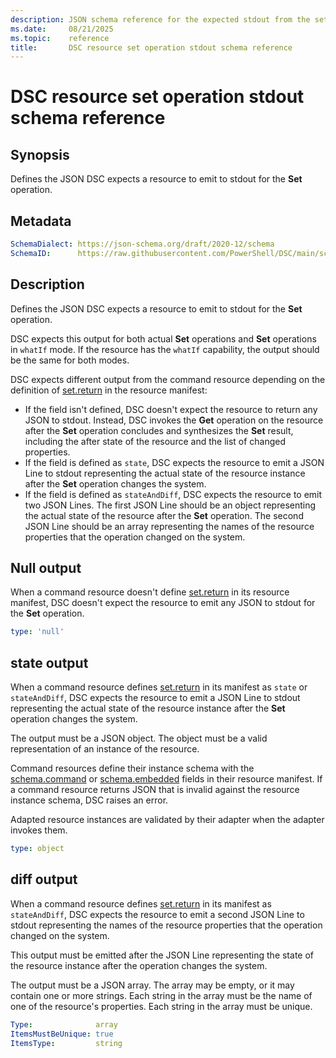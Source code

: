 ```yaml
---
description: JSON schema reference for the expected stdout from the set resource operation
ms.date:     08/21/2025
ms.topic:    reference
title:       DSC resource set operation stdout schema reference
---
```


# DSC resource set operation stdout schema reference

## Synopsis

Defines the JSON DSC expects a resource to emit to stdout for the **Set** operation.

## Metadata

```yaml
SchemaDialect: https://json-schema.org/draft/2020-12/schema
SchemaID:      https://raw.githubusercontent.com/PowerShell/DSC/main/schemas/v3.1.0/resource/stdout/set.json
```

## Description

Defines the JSON DSC expects a resource to emit to stdout for the **Set** operation.

DSC expects this output for both actual **Set** operations and **Set** operations in `whatIf` mode.
If the resource has the `whatIf` capability, the output should be the same for both modes.

DSC expects different output from the command resource depending on the definition of
[set.return][01] in the resource manifest:
  
- If the field isn't defined, DSC doesn't expect the resource to return any JSON to stdout.
  Instead, DSC invokes the **Get** operation on the resource after the **Set** operation concludes
  and synthesizes the **Set** result, including the after state of the resource and the list of
  changed properties.
- If the field is defined as `state`, DSC expects the resource to emit a JSON Line to stdout
  representing the actual state of the resource instance after the **Set** operation changes the
  system.
- If the field is defined as `stateAndDiff`, DSC expects the resource to emit two JSON Lines. The
  first JSON Line should be an object representing the actual state of the resource after the
  **Set** operation. The second JSON Line should be an array representing the names of the resource
  properties that the operation changed on the system.

## Null output

When a command resource doesn't define [set.return][01] in its resource manifest, DSC doesn't
expect the resource to emit any JSON to stdout for the **Set** operation.

```yaml
type: 'null'
```

## state output

When a command resource defines [set.return][01] in its manifest as `state` or `stateAndDiff`, DSC
expects the resource to emit a JSON Line to stdout representing the actual state of the resource
instance after the **Set** operation changes the system.

The output must be a JSON object. The object must be a valid representation of an instance of the
resource.

Command resources define their instance schema with the [schema.command][02] or
[schema.embedded][03] fields in their resource manifest. If a command resource returns JSON that is
invalid against the resource instance schema, DSC raises an error.

Adapted resource instances are validated by their adapter when the adapter invokes them.

```yaml
type: object
```

## diff output

When a command resource defines [set.return][01] in its manifest as `stateAndDiff`, DSC expects the
resource to emit a second JSON Line to stdout representing the names of the resource properties
that the operation changed on the system.

This output must be emitted after the JSON Line representing the state of the resource instance
after the operation changes the system.

The output must be a JSON array. The array may be empty, or it may contain one or more strings.
Each string in the array must be the name of one of the resource's properties. Each string in the
array must be unique.

```yaml
Type:              array
ItemsMustBeUnique: true
ItemsType:         string
```

<!-- Reference link definitions -->
[01]: ../manifest/set.md#return
[02]: ../manifest/schema/property.md
[03]: ../manifest/schema/embedded.md
